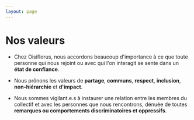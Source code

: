```yaml
---
layout: page
---
```


# Nos valeurs

- Chez Oisiflorus, nous accordons beaucoup d'importance à ce que toute personne qui nous rejoint ou avec qui l'on interagit se
sente dans un **état de confiance**. 

- Nous prônons les valeurs de **partage**, **communs**, **respect**, **inclusion**, **non-hiérarchie** et **d'impact**.

- Nous sommes vigilant.e.s à instaurer une relation entre les membres du collectif et avec les personnes que nous rencontrons,
dénuée de toutes **remarques ou comportements discriminatoires et oppressifs**.
